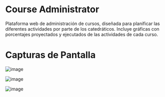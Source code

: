 # Course Administrator
Plataforma web de administración de cursos, diseñada para planificar las diferentes actividades por parte de los catedráticos. Incluye gráficas con porcentajes proyectados y ejecutados de las actividades de cada curso.

# Capturas de Pantalla
![image](https://user-images.githubusercontent.com/89631773/198704128-c385a4f3-e96c-451b-ade9-df1f7c33288b.png)

![image](https://user-images.githubusercontent.com/89631773/198766673-77fd9301-411f-49b0-9fa0-3904a021988d.png)

![image](https://user-images.githubusercontent.com/89631773/198912683-d01b474b-06da-4144-bfd3-d5cd2d471a61.png)

